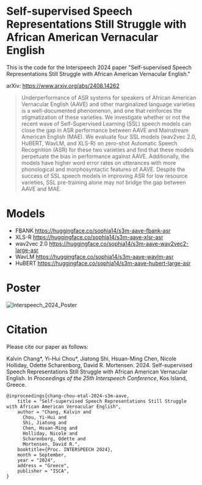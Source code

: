 # Self-supervised Speech Representations Still Struggle with African American Vernacular English

This is the code for the Interspeech 2024 paper "Self-supervised Speech Representations Still Struggle with African American Vernacular English."

arXiv: https://www.arxiv.org/abs/2408.14262

> Underperformance of ASR systems for speakers of African American Vernacular English (AAVE) and other marginalized language varieties is a well-documented phenomenon, and one that reinforces the stigmatization of these varieties. We investigate whether or not the recent wave of Self-Supervised Learning (SSL) speech models can close the gap in ASR performance between AAVE and Mainstream American English (MAE). We evaluate four SSL models (wav2vec 2.0, HuBERT, WavLM, and XLS-R) on zero-shot Automatic Speech Recognition (ASR) for these two varieties and find that these models perpetuate the bias in performance against AAVE. Additionally, the models have higher word error rates on utterances with more phonological and morphosyntactic features of AAVE. Despite the success of SSL speech models in improving ASR for low resource varieties, SSL pre-training alone may not bridge the gap between AAVE and MAE.


# Models
* FBANK https://huggingface.co/sophia14/s3m-aave-fbank-asr
* XLS-R https://huggingface.co/sophia14/s3m-aave-xlsr-asr
* wav2vec 2.0 https://huggingface.co/sophia14/s3m-aave-wav2vec2-large-asr
* WavLM https://huggingface.co/sophia14/s3m-aave-wavlm-asr
* HuBERT https://huggingface.co/sophia14/s3m-aave-hubert-large-asr


# Poster

![Interspeech_2024_Poster](https://github.com/user-attachments/assets/d823fc5d-12b6-45a2-b81f-feae495fc97e)


# Citation

Please cite our paper as follows:

Kalvin Chang*, Yi-Hui Chou*, Jiatong Shi, Hsuan-Ming Chen, Nicole Holliday, Odette Scharenborg,
David R. Mortensen. 2024. Self-supervised Speech Representations Still Struggle with African American 
Vernacular English. In *Proceedings of the 25th Interspeech Conference*, Kos Island, Greece.

```
@inproceedings{chang-chou-etal-2024-s3m-aave,
    title = "Self-supervised Speech Representations Still Struggle with African American Vernacular English",
    author = "Chang, Kalvin and
      Chou, Yi-Hui and
      Shi, Jiatong and
      Chen, Hsuan-Ming and
      Holliday, Nicole and
      Scharenborg, Odette and
      Mortensen, David R.",
    booktitle={Proc. INTERSPEECH 2024},
    month = September,
    year = "2024",
    address = "Greece",
    publisher = "ISCA",
}
```
